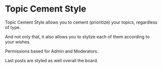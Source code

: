 # Topic Cement Style

Topic Cement Style allows you to cement (prioritize) your topics, regardless of type.

And not only that, it also allows you to stylize each of them according to your wishes.

Permissions based for Admin and Moderators.

Last posts are styled as well overall the board.
